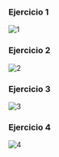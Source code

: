 ### Ejercicio 1
![1](/curso-de-git/imagenes%20ejercicio%201/1.png)

### Ejercicio 2
![2](/curso-de-git/imagenes%20ejercicio%201/2.png)

### Ejercicio 3
![3](/curso-de-git/imagenes%20ejercicio%201/3.png)

### Ejercicio 4
![4](/curso-de-git/imagenes%20ejercicio%201/4.png)